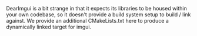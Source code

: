 DearImgui is a bit strange in that it expects its libraries to be housed within your own codebase, so it doesn't provide a build system setup to build / link against. We provide an additional CMakeLists.txt here to produce a dynamically linked target for imgui.